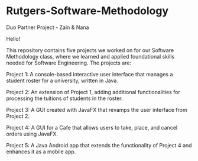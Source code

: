 # Rutgers-Software-Methodology
Duo Partner Project - Zain &amp; Nana

Hello!

This repository contains five projects we worked on for our Software Methodology class, where we learned and applied foundational skills needed for Software Engineering. The projects are:

Project 1: A console-based interactive user interface that manages a student roster for a university, written in Java.

Project 2: An extension of Project 1, adding additional functionalities for processing the tuitions of students in the roster.

Project 3: A GUI created with JavaFX that revamps the user interface from Project 2.

Project 4: A GUI for a Cafe that allows users to take, place, and cancel orders using JavaFX.

Project 5: A Java Android app that extends the functionality of Project 4 and enhances it as a mobile app.
